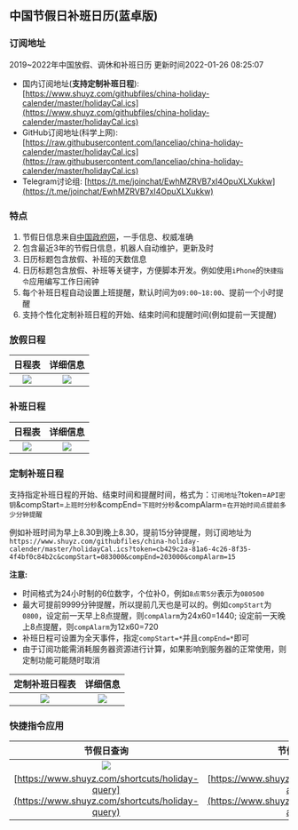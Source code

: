 ## 中国节假日补班日历(蓝卓版)

### 订阅地址
2019~2022年中国放假、调休和补班日历 更新时间2022-01-26 08:25:07
- 国内订阅地址(**支持定制补班日程**): [https://www.shuyz.com/githubfiles/china-holiday-calender/master/holidayCal.ics](https://www.shuyz.com/githubfiles/china-holiday-calender/master/holidayCal.ics)
- GitHub订阅地址(科学上网): [https://raw.githubusercontent.com/lanceliao/china-holiday-calender/master/holidayCal.ics](https://raw.githubusercontent.com/lanceliao/china-holiday-calender/master/holidayCal.ics)
- Telegram讨论组: [https://t.me/joinchat/EwhMZRVB7xI4OpuXLXukkw](https://t.me/joinchat/EwhMZRVB7xI4OpuXLXukkw)

### 特点
1. 节假日信息来自[中国政府网](http://www.gov.cn/)，一手信息、权威准确
2. 包含最近3年的节假日信息，机器人自动维护，更新及时
3. 日历标题包含放假、补班的天数信息
4. 日历标题包含放假、补班等关键字，方便脚本开发。例如使用`iPhone`的`快捷指令`应用编写工作日闹钟
5. 每个补班日程自动设置上班提醒，默认时间为`09:00~18:00`、提前一个小时提醒
6. 支持个性化定制补班日程的开始、结束时间和提醒时间(例如提前一天提醒)

### 放假日程

日程表            |  详细信息
:-------------------------:|:-------------------------:
![](./holiday1.jpg)  |  ![](./holiday2.jpg)

### 补班日程

日程表            |  详细信息
:-------------------------:|:-------------------------:
![](./compensateday1.jpg)  |  ![](./compensateday2.jpg)

### 定制补班日程

支持指定补班日程的开始、结束时间和提醒时间，格式为：`订阅地址`?token=`API密钥`&compStart=`上班时分秒`&compEnd=`下班时分秒`&compAlarm=`在开始时间点提前多少分钟提醒`

例如补班时间为早上8.30到晚上8.30，提前15分钟提醒，则订阅地址为 `https://www.shuyz.com/githubfiles/china-holiday-calender/master/holidayCal.ics?token=cb429c2a-81a6-4c26-8f35-4f4bf0c84b2c&compStart=083000&compEnd=203000&compAlarm=15`

**注意:**
- 时间格式为24小时制的6位数字，个位补0，例如`8点零5分`表示为`080500`
- 最大可提前9999分钟提醒，所以提前几天也是可以的。例如`compStart`为`0800`，设定前一天早上8点提醒，则`compAlarm`为24x60=1440; 设定前一天晚上8点提醒，则`compAlarm`为12x60=720
- 补班日程可设置为全天事件，指定`compStart=*`并且`compEnd=*`即可
- 由于订阅功能需消耗服务器资源进行计算，如果影响到服务器的正常使用，则定制功能可能随时取消

定制补班日程表            |  详细信息
:-------------------------:|:-------------------------:
![](./customCompensateday1.png)  |  ![](./customCompensateday2.png)

### 快捷指令应用

节假日查询            |  节假日闹钟
:-------------------------:|:-------------------------:
![](./queryHoliday.jpg)  |  ![](./holidayAlarm.jpg)
[https://www.shuyz.com/shortcuts/holiday-query](https://www.shuyz.com/shortcuts/holiday-query) | [https://www.shuyz.com/shortcuts/holiday-alarm](https://www.shuyz.com/shortcuts/holiday-alarm)

